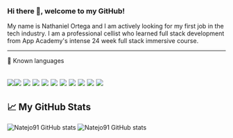 ### Hi there 👋, welcome to my GitHub!

My name is Nathaniel Ortega and I am actively looking for my first job in the tech industry. I am a professional cellist who learned full stack development from App Academy's intense 24 week full stack immersive course.

---

🧰 Known languages

<img src="https://img.shields.io/badge/JavaScript-F7DF1E?style=for-the-badge&logo=javascript&logoColor=black" /><img src="https://camo.githubusercontent.com/94be0a2e5be142925615e5821d97137a930d08fc154962ce43860f1957e6661e/68747470733a2f2f696d672e736869656c64732e696f2f62616467652f507974686f6e2d3337373641423f7374796c653d666f722d7468652d6261646765266c6f676f3d707974686f6e266c6f676f436f6c6f723d7768697465" />
<img src="https://img.shields.io/badge/React-20232A?style=for-the-badge&logo=react&logoColor=61DAFB" />
<img src="https://img.shields.io/badge/Redux-593D88?style=for-the-badge&logo=redux&logoColor=white%22%3E" />
<img src="https://img.shields.io/badge/Flask-000000?style=for-the-badge&logo=flask&logoColor=white%22%3E" />
<img src="https://img.shields.io/badge/Node.js-43853D?style=for-the-badge&logo=node.js&logoColor=white%22/%3E" />
<img src="https://img.shields.io/badge/PostgreSQL-316192?style=for-the-badge&logo=postgresql&logoColor=white" />
<img src="https://img.shields.io/badge/Express.js-000000?style=for-the-badge&logo=express&logoColor=white" />
<img src="https://img.shields.io/badge/CSS-239120?&style=for-the-badge&logo=css3&logoColor=white%22%3E" />
<img src="https://img.shields.io/badge/Bootstrap-563D7C?style=for-the-badge&logo=bootstrap&logoColor=white%22%3E" />
<img src="https://img.shields.io/badge/jQuery-0769AD?style=for-the-badge&logo=jquery&logoColor=white%22%3E" />
---

## &#x1f4c8; My GitHub Stats


![Natejo91 GitHub stats](https://github-readme-stats.vercel.app/api/top-langs/?username=Natejo91&theme=radical&show_icons=true)
![Natejo91 GitHub stats](https://github-readme-stats.vercel.app/api?username=Natejo91&theme=radical&show_icons=true)

<!--
**Natejo91/Natejo91** is a ✨ _special_ ✨ repository because its `README.md` (this file) appears on your GitHub profile.

Here are some ideas to get you started:

- 🔭 I’m currently working on a petFinder clone Adopt-a-Pet 🐶, and an AirBnB clone AirStage 🎵.
- 🌱 I’m currently learning algorithims and Java
- 👯 I’m looking to collaborate on ...
- 🤔 I’m looking for help with ...
- 💬 Ask me about ...
- 📫 How to reach me: 
- 😄 Pronouns: ...
- ⚡ Fun fact: ...
-->

